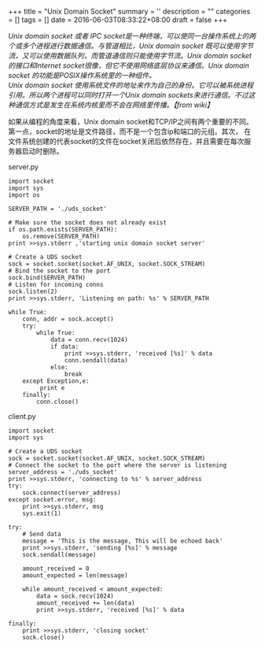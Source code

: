 
+++
title = "Unix Domain Socket"
summary = ''
description = ""
categories = []
tags = []
date = 2016-06-03T08:33:22+08:00
draft = false
+++

*Unix domain socket 或者 IPC socket是一种终端，可以使同一台操作系统上的两个或多个进程进行数据通信。与管道相比，Unix domain socket 既可以使用字节流，又可以使用数据队列，而管道通信则只能使用字节流。Unix domain socket的接口和Internet socket很像，但它不使用网络底层协议来通信。Unix domain socket 的功能是POSIX操作系统里的一种组件。  
Unix domain socket 使用系统文件的地址来作为自己的身份。它可以被系统进程引用。所以两个进程可以同时打开一个Unix domain sockets来进行通信。不过这种通信方式是发生在系统内核里而不会在网络里传播。【from wiki】*  

如果从编程的角度来看，Unix domain socket和TCP/IP之间有两个重要的不同。第一点，socket的地址是文件路径，而不是一个包含ip和端口的元组。其次， 在文件系统创建的代表socket的文件在socket关闭后依然存在，并且需要在每次服务器启动时删除。


server.py  

    import socket
    import sys
    import os
    
    SERVER_PATH = './uds_socket'
    
    # Make sure the socket does not already exist
    if os.path.exists(SERVER_PATH):
    	os.remove(SERVER_PATH)
    print >>sys.stderr ,'starting unix domain socket server'
    
    # Create a UDS socket
    sock = socket.socket(socket.AF_UNIX, socket.SOCK_STREAM)
    # Bind the socket to the port
    sock.bind(SERVER_PATH)
    # Listen for incoming conns
    sock.listen(2)
    print >>sys.stderr, 'Listening on path: %s' % SERVER_PATH
    
    while True:
        conn, addr = sock.accept()
        try:
            while True:
                data = conn.recv(1024)
                if data:
                    print >>sys.stderr, 'received [%s]' % data
                    conn.sendall(data)
                else:
                    break
        except Exception,e:
         	 print e
        finally:
            conn.close()
            
            
            
client.py  

    import socket
    import sys
    
    # Create a UDS socket
    sock = socket.socket(socket.AF_UNIX, socket.SOCK_STREAM)
    # Connect the socket to the port where the server is listening
    server_address = './uds_socket'
    print >>sys.stderr, 'connecting to %s' % server_address
    try:
        sock.connect(server_address)
    except socket.error, msg:
        print >>sys.stderr, msg
        sys.exit(1)
        
    try:
        # Send data
        message = 'This is the message, This will be echoed back'
        print >>sys.stderr, 'sending [%s]' % message
        sock.sendall(message)
    
        amount_received = 0
        amount_expected = len(message)
        
        while amount_received < amount_expected:
            data = sock.recv(1024)
            amount_received += len(data)
            print >>sys.stderr, 'received [%s]' % data
    
    finally:
        print >>sys.stderr, 'closing socket'
        sock.close()
    